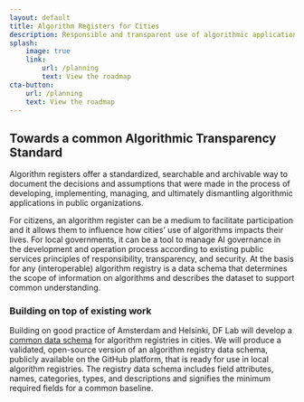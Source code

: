 ```yaml
---
layout: default
title: Algorithm Registers for Cities
description: Responsible and transparent use of algorithmic applications.
splash:
    image: true
    link:
        url: /planning
        text: View the roadmap
cta-button:
    url: /planning
    text: View the roadmap
---
```

## Towards a common Algorithmic Transparency Standard

Algorithm registers offer a standardized, searchable and archivable way to document the decisions and assumptions  that were made in the process of developing, implementing, managing, and ultimately dismantling algorithmic applications in public organizations.

For citizens, an algorithm register can be a medium to facilitate participation and it allows them to influence how cities’ use of algorithms impacts their lives. For local governments, it can be a tool to manage AI governance in the development and operation process according to existing public services principles of responsibility, transparency, and security. At the basis for any (interoperable) algorithm registry is a data schema that determines the scope of information on algorithms and describes the dataset to support common understanding.

### Building on top of existing work

Building on good practice of Amsterdam and Helsinki, DF Lab will develop a [common data schema](/standard) for algorithm registries in cities. We will produce a validated, open-source version of an algorithm registry data schema, publicly available on the GitHub platform, that is ready for use in local algorithm registries. The registry data schema includes field attributes, names, categories, types, and descriptions and signifies the minimum required fields for a common baseline.
